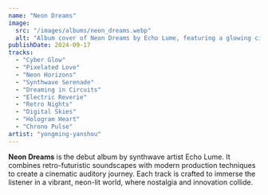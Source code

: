 ```yaml
---
name: "Neon Dreams"
image:
  src: "/images/albums/neon_dreams.webp"
  alt: "Album cover of Neon Dreams by Echo Lume, featuring a glowing cityscape under a cyberpunk sky"
publishDate: 2024-09-17
tracks:
  - "Cyber Glow"
  - "Pixelated Love"
  - "Neon Horizons"
  - "Synthwave Serenade"
  - "Dreaming in Circuits"
  - "Electric Reverie"
  - "Retro Nights"
  - "Digital Skies"
  - "Hologram Heart"
  - "Chrono Pulse"
artist: "yongming-yanshou"
---
```


**Neon Dreams** is the debut album by synthwave artist Echo Lume. It combines retro-futuristic soundscapes with modern production techniques to create a cinematic auditory journey. Each track is crafted to immerse the listener in a vibrant, neon-lit world, where nostalgia and innovation collide.
